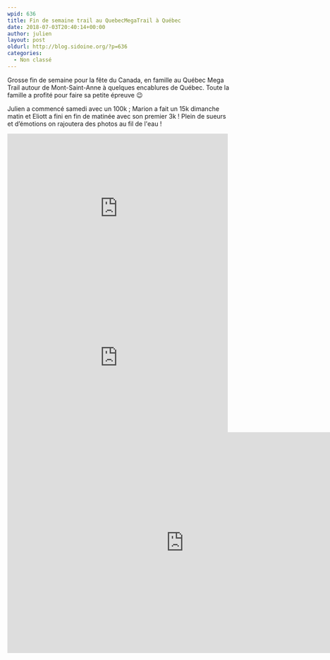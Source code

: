 ```yaml
---
wpid: 636
title: Fin de semaine trail au QuebecMegaTrail à Québec
date: 2018-07-03T20:40:14+00:00
author: julien
layout: post
oldurl: http://blog.sidoine.org/?p=636
categories:
  - Non classé
---
```

Grosse fin de semaine pour la fête du Canada, en famille au Québec Mega Trail autour de Mont-Saint-Anne à quelques encablures de Québec. Toute la famille a profité pour faire sa petite épreuve 😉

Julien a commencé samedi avec un 100k ; Marion a fait un 15k dimanche matin et Eliott a fini en fin de matinée avec son premier 3k ! Plein de sueurs et d’émotions on rajoutera des photos au fil de l'eau !

<iframe src="https://www.facebook.com/plugins/post.php?href=https%3A%2F%2Fwww.facebook.com%2F777210209030481%2Fphotos%2Fa.1712268105524682%2F1712518305499662%2F%3Ftype%3D3&width=500" width="500" height="338" style="border:none;overflow:hidden" scrolling="no" frameborder="0" allowTransparency="true" allow="encrypted-media"></iframe>

<iframe src="https://www.facebook.com/plugins/post.php?href=https%3A%2F%2Fwww.facebook.com%2F777210209030481%2Fphotos%2Fa.1712312638853562%2F1712313832186776%2F%3Ftype%3D3&width=500" width="500" height="338" style="border:none;overflow:hidden" scrolling="no" frameborder="0" allowTransparency="true" allow="encrypted-media"></iframe>

<iframe width="800" height="500" src="https://www.youtube.com/embed/mvi3Cl2aLzw" frameborder="0" allow="accelerometer; autoplay; encrypted-media; gyroscope; picture-in-picture" allowfullscreen></iframe>